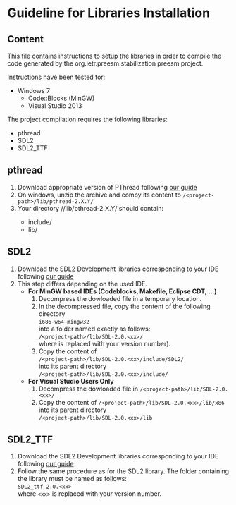 # Guideline for Libraries Installation
## Content 

This file contains instructions to setup the libraries in order to compile the
code generated by the org.ietr.preesm.stabilization preesm project. 

Instructions have been tested for:

* Windows 7 
  * Code::Blocks (MinGW)
  * Visual Studio 2013
  
The project compilation requires the following libraries:

* pthread 
* SDL2
* SDL2_TTF

## pthread 
1. Download appropriate version of PThread following [our guide](https://preesm.github.io/tutos/intro/#pthread)
2. On windows, unzip the archive and compy its content to ```/<project-path>/lib/pthread-2.X.Y/```
3. Your directory /<project-path>/lib/pthread-2.X.Y/ should contain:
   - include/
   - lib/

## SDL2
1. Download the SDL2 Development libraries corresponding to your IDE following [our guide](https://preesm.github.io/tutos/intro/#sdl2-and-sdl2_ttf)
2. This step differs depending on the used IDE.
   * **For MinGW based IDEs (Codeblocks, Makefile, Eclipse CDT, ...)**
     1. Decompress the dowloaded file in a temporary location. 
     2. In the decompressed file, copy the content of the following directory  
        ```i686-w64-mingw32```  
        into a folder named exactly as follows:  
        ```/<project-path>/lib/SDL-2.0.<xx>/```  
        where <xx> is replaced with your version number).
     3. Copy the content of  
        ```/<project-path>/lib/SDL-2.0.<xx>/include/SDL2/```  
        into its parent directory  
        ```/<project-path>/lib/SDL-2.0.<xx>/include/```
   * **For Visual Studio Users Only**  
     1. Decompress the dowloaded file in
	    ```/<project-path>/lib/SDL-2.0.<xx>/```
	 2. Copy the content of 
	    ```/<project-path>/lib/SDL-2.0.<xx>/lib/x86```  
		into its parent directory  
		```/<project-path>/lib/SDL-2.0.<xx>/lib```  

## SDL2_TTF
1. Download the SDL2 Development libraries corresponding to your IDE following [our guide](https://preesm.github.io/tutos/intro/#sdl2-and-sdl2_ttf)
2. Follow the same procedure as for the SDL2 library. The folder containing the library must be named as follows:  
   ```SDL2_ttf-2.0.<xx>```  
   where `<xx>` is replaced with your version number.
